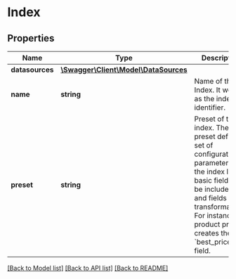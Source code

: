 # Index

## Properties
Name | Type | Description | Notes
------------ | ------------- | ------------- | -------------
**datasources** | [**\Swagger\Client\Model\DataSources**](DataSources.md) |  | [optional] 
**name** | **string** | Name of the Index. It works as the index identifier. | 
**preset** | **string** | Preset of the index. The preset defines a set of configuration parameters for the index like basic fields to be included, and fields value transformations. For instance, product preset creates the &#x60;best_price&#x60; field. | 

[[Back to Model list]](../../README.md#documentation-for-models) [[Back to API list]](../../README.md#documentation-for-api-endpoints) [[Back to README]](../../README.md)

